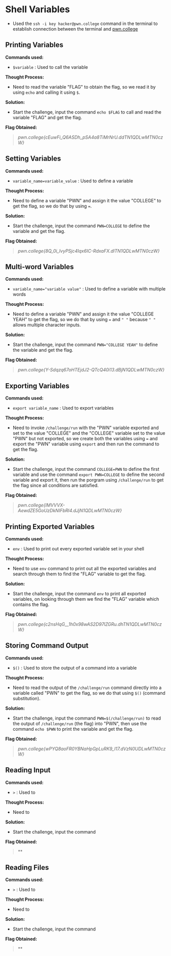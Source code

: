 # Shell Variables
- Used the `ssh -i key hacker@pwn.college` command in the terminal to establish connection between the terminal and [pwn.college](https://pwn.college/)

## Printing Variables
**Commands used:**
- `$variable`  : Used to call the variable 

**Thought Process:**
- Need to read the variable "FLAG" to obtain the flag, so we read it by using `echo` and calling it using `$`.

**Solution:**
- Start the challenge, input the command `echo $FLAG` to call and read the variable "FLAG" and get the flag.

**Flag Obtained:**
> *pwn.college{cEuwFi_Q6ASDh_pSA4a8TiMrNrU.ddTN1QDLwMTN0czW}*

## Setting Variables
**Commands used:**
- `variable_name=variable_value`  : Used to define a variable

**Thought Process:**
- Need to define a variable "PWN" and assign it the value "COLLEGE" to get the flag, so we do that by using `=`.

**Solution:**
- Start the challenge, input the command `PWN=COLLEGE` to define the variable and get the flag.

**Flag Obtained:**
> *pwn.college{8Q_0i_lvyPSjc4Iqx6IC-RdxaFX.dlTN1QDLwMTN0czW}*

## Multi-word Variables
**Commands used:**
- `variable_name="variable value"`  : Used to define a variable with multiple words 

**Thought Process:**
- Need to define a variable "PWN" and assign it the value "COLLEGE YEAH" to get the flag, so we do that by using `=` and `" "` because `" "` allows multiple character inputs. 

**Solution:**
- Start the challenge, input the command `PWN="COLLEGE YEAH"` to define the variable and get the flag.

**Flag Obtained:**
> *pwn.college{Y-Sdqzq67oHTEjdJ2-QTcQ40i13.dBjN1QDLwMTN0czW}*

## Exporting Variables
**Commands used:**
- `export variable_name`  : Used to export variables

**Thought Process:**
- Need to invoke `/challenge/run` with the "PWN" variable exported and set to the value "COLLEGE" and the "COLLEGE" variable set to the value "PWN" but not exported, so we create both the variables using `=` and export the "PWN" variable using `export` and then run the command to get the flag.

**Solution:**
- Start the challenge, input the command `COLLEGE=PWN` to define the first variable and use the command `export PWN=COLLEGE` to define the second variable and export it, then run the porgram using `/challenge/run` to get the flag since all conditions are satisfied.

**Flag Obtained:**
> *pwn.college{IMVVVX-AewdZE5GoUzDkNIFbRl4.dJjN1QDLwMTN0czW}*

## Printing Exported Variables
**Commands used:**
- `env`  : Used to print out every exported variable set in your shell 

**Thought Process:**
- Need to use `env` command to print out all the exported variables and search through them to find the "FLAG" variable to get the flag.

**Solution:**
- Start the challenge, input the command `env` to print all exported variables, on looking through them we find the "FLAG" variable which contains the flag.

**Flag Obtained:**
> *pwn.college{c2nsHqG__1h0x98wAS2D97lZGRu.dhTN1QDLwMTN0czW}*

## Storing Command Output
**Commands used:**
- `$()`  : Used to store the output of a command into a variable

**Thought Process:**
- Need to read the output of the `/challenge/run` command directly into a variable called "PWN" to get the flag, so we do that using `$()` (command substitution).

**Solution:**
- Start the challenge, input the command `PWN=$(/challenge/run)` to read the output of `/challenge/run` (the flag) into "PWN", then use the command `echo $PWN` to print the variable and get the flag.

**Flag Obtained:**
> *pwn.college{wPYQ8aoFR0YBNaHpGpLuRK9_I17.dVzN0UDLwMTN0czW}*

## Reading Input
**Commands used:**
- `>`  : Used to 

**Thought Process:**
- Need to 

**Solution:**
- Start the challenge, input the command 

**Flag Obtained:**
> **

## Reading Files
**Commands used:**
- `>`  : Used to 

**Thought Process:**
- Need to 

**Solution:**
- Start the challenge, input the command 

**Flag Obtained:**
> **
